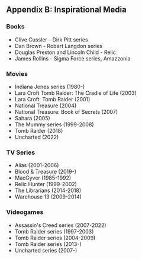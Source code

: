 ## Appendix B: Inspirational Media

### Books
- Clive Cussler - Dirk Pitt series
- Dan Brown - Robert Langdon series
- Douglas Preston and Lincoln Child - Relic
- James Rollins - Sigma Force series, Amazzonia

### Movies
- Indiana Jones series (1980-)
- Lara Croft Tomb Raider: The Cradle of Life (2003)
- Lara Croft: Tomb Raider (2001)
- National Treasure (2004)
- National Treasure: Book of Secrets (2007)
- Sahara (2005)
- The Mummy series (1999-2008)
- Tomb Raider (2018)
- Uncharted (2022)

### TV Series
- Alias (2001-2006)
- Blood & Treasure (2019-)
- MacGyver (1985-1992)
- Relic Hunter (1999-2002)
- The Librarians (2014-2018)
- Warehouse 13 (2009-2014)

### Videogames
- Assassin's Creed series (2007-2022)
- Tomb Raider series (1997-2003)
- Tomb Raider series (2004-2009)
- Tomb Raider series (2013-)
- Uncharted series (2007-)
